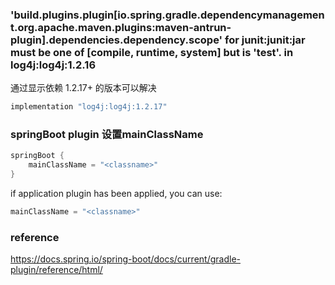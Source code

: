 
### 'build.plugins.plugin[io.spring.gradle.dependencymanagement.org.apache.maven.plugins:maven-antrun-plugin].dependencies.dependency.scope' for junit:junit:jar must be one of [compile, runtime, system] but is 'test'. in log4j:log4j:1.2.16

通过显示依赖 1.2.17+ 的版本可以解决

```groovy
implementation "log4j:log4j:1.2.17"
```

### springBoot plugin 设置mainClassName

```groovy
springBoot {
    mainClassName = "<classname>"
}
```

if application plugin has been applied, you can use:

```groovy
mainClassName = "<classname>"
```

### reference

https://docs.spring.io/spring-boot/docs/current/gradle-plugin/reference/html/